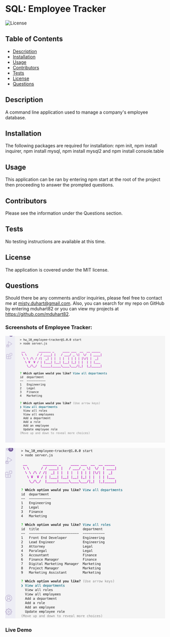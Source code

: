 # SQL: Employee Tracker
  ![License](https://img.shields.io/badge/License-MIT-brightgreen)

  ## Table of Contents
  * [Description](#description)
  * [Installation](#installation)
  * [Usage](#usage)
  * [Contributors](#contribution)
  * [Tests](#test)
  * [License](#license)
  * [Questions](#questions)
  
  ## Description 
  A command line application used to manage a company's employee database.
  
  ## Installation 
  The following packages are required for installation: npm init, npm install inquirer, npm install mysql, npm install mysql2 and npm install console.table

  ## Usage 
  This application can be ran by entering npm start at the root of the project then proceeding to answer the prompted questions.

  ## Contributors
  Please see the information under the Questions section.

  ## Tests
  No testing instructions are available at this time.

  ## License 
  The application is covered under the MIT license.
 

  ## Questions
  Should there be any comments and/or inquiries, please feel free to contact me at misty.duhart@gmail.com. Also, you can search for my repo on GitHub by entering mduhart82 or you can view my projects at https://github.com/mduhart82.


### Screenshots of Employee Tracker:
![](./assets/images/Employye%20Tracker_SrnSht_1.png)

![](./assets/images/Employee%20Tracker_SrnSht_2.png)


### Live Demo
![]()